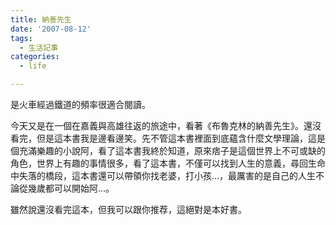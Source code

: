 ```yaml
---
title: 納善先生
date: '2007-08-12'
tags:
  - 生活記事
categories:
  - life

---
```

是火車經過鐵道的頻率很適合閱讀。  
  
今天又是在一個在嘉義與高雄往返的旅途中，看著《布魯克林的納善先生》。還沒看完，但是這本書我是邊看邊笑。先不管這本書裡面到底蘊含什麼文學理論，這是個充滿樂趣的小說阿，看了這本書我終於知道，原來痞子是這個世界上不可或缺的角色，世界上有趣的事情很多，看了這本書，不僅可以找到人生的意義，尋回生命中失落的橋段，這本書還可以帶領你找老婆，打小孩…，最厲害的是自己的人生不論從幾歲都可以開始阿…。  
  
雖然說還沒看完這本，但我可以跟你推荐，這絕對是本好書。